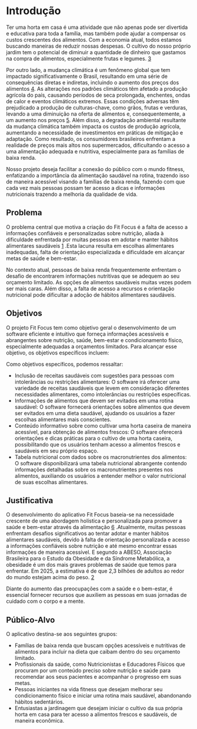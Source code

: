 # Introdução

Ter uma horta em casa é uma atividade que não apenas pode ser divertida e educativa para toda a família, mas também pode ajudar a compensar os custos crescentes dos alimentos. Com a economia atual, todos estamos buscando maneiras de reduzir nossas despesas. O cultivo do nosso próprio jardim tem o potencial de diminuir a quantidade de dinheiro que gastamos na compra de alimentos, especialmente frutas e legumes. [3](13-Referências.md) 

Por outro lado, a mudança climática é um fenômeno global que tem impactado significativamente o Brasil, resultando em uma série de consequências diretas e indiretas, incluindo o aumento dos preços dos alimentos [4](13-Referências.md). As alterações nos padrões climáticos têm afetado a produção agrícola do país, causando períodos de seca prolongada, enchentes, ondas de calor e eventos climáticos extremos. Essas condições adversas têm prejudicado a produção de culturas-chave, como grãos, frutas e verduras, levando a uma diminuição na oferta de alimentos e, consequentemente, a um aumento nos preços [5](13-Referências.md). Além disso, a degradação ambiental resultante da mudança climática também impacta os custos de produção agrícola, aumentando a necessidade de investimentos em práticas de mitigação e adaptação. Como resultado, os consumidores brasileiros enfrentam a realidade de preços mais altos nos supermercados, dificultando o acesso a uma alimentação adequada e nutritiva, especialmente para as famílias de baixa renda.

Nosso projeto deseja facilitar a conexão do público com o mundo fitness, enfatizando a importãncia da alimentação saudável na rotina, trazendo isso de maneira acessível visando a famílias de baixa renda, fazendo com que cada vez mais pessoas possam ter acesso a dicas e informações nutricionais trazendo a melhoria da qualidade de vida.

## Problema

O problema central que motiva a criação do Fit Focus é a falta de acesso a informações confiáveis e personalizadas sobre nutrição, aliada à dificuldade enfrentada por muitas pessoas em adotar e manter hábitos alimentares saudáveis [1](13-Referências.md) .Esta lacuna resulta em escolhas alimentares inadequadas, falta de orientação especializada e dificuldade em alcançar metas de saúde e bem-estar.

No contexto atual, pessoas de baixa renda frequentemente enfrentam o desafio de encontrarem informações nutritivas que se adequem ao seu orçamento limitado. As opções de alimentos saudáveis muitas vezes podem ser mais caras. Além disso, a falta de acesso a recursos e orientação nutricional pode dificultar a adoção de hábitos alimentares saudáveis.

## Objetivos

O projeto Fit Focus tem como objetivo geral o desenvolvimento de um software eficiente e intuitivo que forneça informações acessíveis e abrangentes sobre nutrição, saúde, bem-estar e condicionamento físico, especialmente adequadas a orçamentos limitados. Para alcançar esse objetivo, os objetivos específicos incluem:


Como objetivos específicos, podemos ressaltar:

*  Inclusão de receitas saudáveis com sugestões para pessoas com intolerâncias ou restrições alimentares: O software irá oferecer uma variedade de receitas saudáveis que levem em consideração diferentes necessidades alimentares, como intolerâncias ou restrições específicas.
*	Informações de alimentos que devem ser evitados em uma rotina saudável: O software fornecerá orientações sobre alimentos que devem ser evitados em uma dieta saudável, ajudando os usuários a fazer escolhas alimentares mais conscientes.
*	 Conteúdo informativo sobre como cultivar uma horta caseira de maneira acessível, para obtenção de alimentos frescos: O software oferecerá orientações e dicas práticas para o cultivo de uma horta caseira, possibilitando que os usuários tenham acesso a alimentos frescos e saudáveis em seu próprio espaço.
*  Tabela nutricional com dados sobre os macronutrientes dos alimentos: O software disponibilizará uma tabela nutricional abrangente contendo informações detalhadas sobre os macronutrientes presentes nos alimentos, auxiliando os usuários a entender melhor o valor nutricional de suas escolhas alimentares.

## Justificativa

O desenvolvimento do aplicativo Fit Focus baseia-se na necessidade crescente de uma abordagem holística e personalizada para promover a saúde e bem-estar através da alimentação [6](13-Referências.md) .Atualmente, muitas pessoas enfrentam desafios significativos ao tentar adotar e manter hábitos alimentares saudáveis, devido à falta de orientação personalizada e acesso a informações confiáveis sobre nutrição e até mesmo encontrar essas informações de maneira acessível. E segundo a ABESO, Associação Brasileira para o Estudo da Obesidade e da Síndrome Metabólica, a obesidade é um dos mais graves problemas de saúde que temos para enfrentar. Em 2025, a estimativa é de que 2,3 bilhões de adultos ao redor do mundo estejam acima do peso. [2](13-Referências.md) 

Diante do aumento das preocupações com a saúde e o bem-estar, é essencial fornecer recursos que auxiliem as pessoas em suas jornadas de cuidado com o corpo e a mente.

## Público-Alvo

O aplicativo destina-se aos seguintes grupos:

* Famílias de baixa renda que buscam opções acessíveis e nutritivas de alimentos para incluir na dieta que caibam dentro do seu orçamento limitado.
* Profissionais da saúde, como Nutricionistas e Educadores Físicos que procuram por um conteúdo preciso sobre nutrição e saúde para recomendar aos seus pacientes e acompanhar o progresso em suas metas.
* Pessoas iniciantes na vida fitness que desejam melhorar seu condicionamento físico e iniciar uma rotina mais saudável, abandonando hábitos sedentários.
* Entusiastas a jardinagem que desejam iniciar o cultivo da sua própria horta em casa para ter acesso a alimentos frescos e saudáveis, de maneira econômica.


